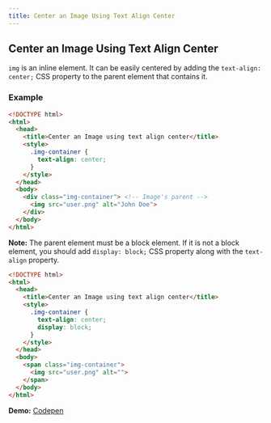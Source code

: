 ```yaml
---
title: Center an Image Using Text Align Center
---
```

## Center an Image Using Text Align Center

```img``` is an inline element. It can be easily centered by adding the ```text-align: center;``` CSS property to the parent element that contains it.

### Example

```html
<!DOCTYPE html>
<html>
  <head>
    <title>Center an Image using text align center</title>
    <style>
      .img-container {
        text-align: center;
      }
    </style>
  </head>
  <body>
    <div class="img-container"> <!-- Image's parent -->
      <img src="user.png" alt="John Doe">
    </div>
  </body>
</html>
```

**Note:** The parent element must be a block element. If it is not a block element, you should add ```display: block;``` CSS property along with the ```text-align``` property.

```html
<!DOCTYPE html>
<html>
  <head>
    <title>Center an Image using text align center</title>
    <style>
      .img-container {
        text-align: center;
        display: block;
      }
    </style>
  </head>
  <body>
    <span class="img-container">
      <img src="user.png" alt="">
    </span>
  </body>
</html>
```

**Demo:** [Codepen](https://codepen.io/aravindio/pen/PJMXbp)
